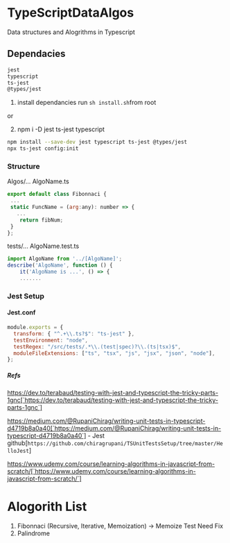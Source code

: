 # TypeScriptDataAlgos

Data structures and Alogrithms in Typescript

## Dependacies

```bash
jest
typescript
ts-jest
@types/jest
```

1. install dependancies run `sh install.sh`from root

or

2. npm i -D jest ts-jest typescript

```bash
npm install --save-dev jest typescript ts-jest @types/jest
npx ts-jest config:init
```

### Structure

Algos/...
AlgoName.ts

```js
export default class Fibonnaci {
 ...
 static FuncName = (arg:any): number => {
   ...
    return fibNum;
 }
};
```

tests/...
AlgoName.test.ts

```js
import AlgoName from '../[AlgoName]';
describe('AlgoName', function () {
    it('AlgoName is ...', () => {
    .......
```

### Jest Setup

#### Jest.conf

```js
module.exports = {
  transform: { "^.+\\.ts?$": "ts-jest" },
  testEnvironment: "node",
  testRegex: "/src/tests/.*\\.(test|spec)?\\.(ts|tsx)$",
  moduleFileExtensions: ["ts", "tsx", "js", "jsx", "json", "node"],
};
```

##### Refs

https://dev.to/terabaud/testing-with-jest-and-typescript-the-tricky-parts-1gnc[`https://dev.to/terabaud/testing-with-jest-and-typescript-the-tricky-parts-1gnc`]

https://medium.com/@RupaniChirag/writing-unit-tests-in-typescript-d4719b8a0a40[`https://medium.com/@RupaniChirag/writing-unit-tests-in-typescript-d4719b8a0a40`] - Jest github[`https://github.com/chiragrupani/TSUnitTestsSetup/tree/master/HelloJest`]

https://www.udemy.com/course/learning-algorithms-in-javascript-from-scratch/[`https://www.udemy.com/course/learning-algorithms-in-javascript-from-scratch/`]

# Alogorith List

1. Fibonnaci (Recursive, Iterative, Memoization) -> Memoize Test Need Fix
2. Palindrome
